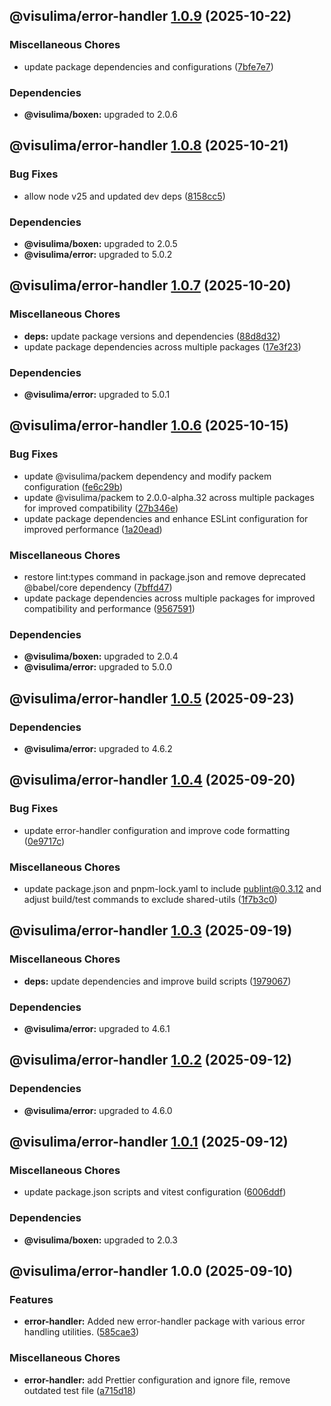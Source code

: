 ## @visulima/error-handler [1.0.9](https://github.com/visulima/visulima/compare/@visulima/error-handler@1.0.8...@visulima/error-handler@1.0.9) (2025-10-22)

### Miscellaneous Chores

* update package dependencies and configurations ([7bfe7e7](https://github.com/visulima/visulima/commit/7bfe7e71869580900aab50efb064b4293994ed9a))


### Dependencies

* **@visulima/boxen:** upgraded to 2.0.6

## @visulima/error-handler [1.0.8](https://github.com/visulima/visulima/compare/@visulima/error-handler@1.0.7...@visulima/error-handler@1.0.8) (2025-10-21)

### Bug Fixes

* allow node v25 and updated dev deps ([8158cc5](https://github.com/visulima/visulima/commit/8158cc53ec92bd0331e8c6bd0fcbc8ab61b9320f))


### Dependencies

* **@visulima/boxen:** upgraded to 2.0.5
* **@visulima/error:** upgraded to 5.0.2

## @visulima/error-handler [1.0.7](https://github.com/visulima/visulima/compare/@visulima/error-handler@1.0.6...@visulima/error-handler@1.0.7) (2025-10-20)

### Miscellaneous Chores

* **deps:** update package versions and dependencies ([88d8d32](https://github.com/visulima/visulima/commit/88d8d32c4629a7a06c8770369191da2cc81087cc))
* update package dependencies across multiple packages ([17e3f23](https://github.com/visulima/visulima/commit/17e3f2377c8a3f98e2eed2192c5adaf6e32558b5))


### Dependencies

* **@visulima/error:** upgraded to 5.0.1

## @visulima/error-handler [1.0.6](https://github.com/visulima/visulima/compare/@visulima/error-handler@1.0.5...@visulima/error-handler@1.0.6) (2025-10-15)

### Bug Fixes

* update @visulima/packem dependency and modify packem configuration ([fe6c29b](https://github.com/visulima/visulima/commit/fe6c29bc3ac7e9ef7d484d3998b2e1adb75164ea))
* update @visulima/packem to 2.0.0-alpha.32 across multiple packages for improved compatibility ([27b346e](https://github.com/visulima/visulima/commit/27b346eaa1c0fb0e420d9a9824482028307f4249))
* update package dependencies and enhance ESLint configuration for improved performance ([1a20ead](https://github.com/visulima/visulima/commit/1a20eadaf0a563ed5e6f621eb7649b5629f44164))

### Miscellaneous Chores

* restore lint:types command in package.json and remove deprecated @babel/core dependency ([7bffd47](https://github.com/visulima/visulima/commit/7bffd473b40705b7f27b863521fbd21351e464b5))
* update package dependencies across multiple packages for improved compatibility and performance ([9567591](https://github.com/visulima/visulima/commit/9567591c415da3002f3a4fe08f8caf7ce01ca5f7))


### Dependencies

* **@visulima/boxen:** upgraded to 2.0.4
* **@visulima/error:** upgraded to 5.0.0

## @visulima/error-handler [1.0.5](https://github.com/visulima/visulima/compare/@visulima/error-handler@1.0.4...@visulima/error-handler@1.0.5) (2025-09-23)


### Dependencies

* **@visulima/error:** upgraded to 4.6.2

## @visulima/error-handler [1.0.4](https://github.com/visulima/visulima/compare/@visulima/error-handler@1.0.3...@visulima/error-handler@1.0.4) (2025-09-20)

### Bug Fixes

* update error-handler configuration and improve code formatting ([0e9717c](https://github.com/visulima/visulima/commit/0e9717c6a642dde4c6d02974143d94597ed72dbd))

### Miscellaneous Chores

* update package.json and pnpm-lock.yaml to include publint@0.3.12 and adjust build/test commands to exclude shared-utils ([1f7b3c0](https://github.com/visulima/visulima/commit/1f7b3c0381d77edfeec80ea1bf57b3469e929414))

## @visulima/error-handler [1.0.3](https://github.com/visulima/visulima/compare/@visulima/error-handler@1.0.2...@visulima/error-handler@1.0.3) (2025-09-19)

### Miscellaneous Chores

* **deps:** update dependencies and improve build scripts ([1979067](https://github.com/visulima/visulima/commit/197906796481aeaad4c57f7bb207ea6d8a9e227b))


### Dependencies

* **@visulima/error:** upgraded to 4.6.1

## @visulima/error-handler [1.0.2](https://github.com/visulima/visulima/compare/@visulima/error-handler@1.0.1...@visulima/error-handler@1.0.2) (2025-09-12)


### Dependencies

* **@visulima/error:** upgraded to 4.6.0

## @visulima/error-handler [1.0.1](https://github.com/visulima/visulima/compare/@visulima/error-handler@1.0.0...@visulima/error-handler@1.0.1) (2025-09-12)

### Miscellaneous Chores

* update package.json scripts and vitest configuration ([6006ddf](https://github.com/visulima/visulima/commit/6006ddf468a500abb3f13223ea6e3a9876c0c31b))


### Dependencies

* **@visulima/boxen:** upgraded to 2.0.3

## @visulima/error-handler 1.0.0 (2025-09-10)

### Features

* **error-handler:** Added new error-handler package with various error handling utilities. ([585cae3](https://github.com/visulima/visulima/commit/585cae3f680cce87117936dafbbe0b0dad328725))

### Miscellaneous Chores

* **error-handler:** add Prettier configuration and ignore file, remove outdated test file ([a715d18](https://github.com/visulima/visulima/commit/a715d18d39b95eab51b69908e323ff332f78160d))
